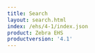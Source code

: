 ```yaml
---
title: Search
layout: search.html
index: /ehs/4-1/index.json
product: Zebra EHS
productversion: '4.1'
---
```













